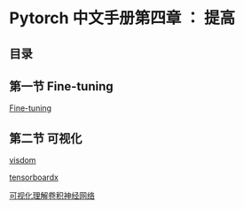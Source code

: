 # Pytorch 中文手册第四章 ： 提高

## 目录

## 第一节 Fine-tuning

[Fine-tuning](4.1-fine-tuning.ipynb)

## 第二节 可视化

[visdom](4.2.1-visdom.ipynb)

[tensorboardx](4.2.2-tensorboardx.ipynb)

[可视化理解卷积神经网络](4.2.2-tensorboardx.ipynb)